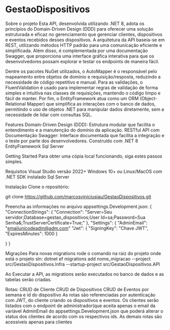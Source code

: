 # GestaoDispositivos

Sobre o projeto
Esta API, desenvolvida utilizando .NET 8, adota os princípios do Domain-Driven Design (DDD) para oferecer uma solução estruturada e eficaz no gerenciamento  que gerenciar clientes, dispositivos e eventos
recebidos desses dispositivos.
A arquitetura da API baseia-se em REST, utilizando métodos HTTP padrão para uma comunicação eficiente e simplificada. Além disso, é complementada por uma documentação Swagger, que proporciona uma interface gráfica interativa para que os desenvolvedores possam explorar e testar os endpoints de maneira fácil.

Dentre os pacotes NuGet utilizados, o AutoMapper é o responsável pelo mapeamento entre objetos de domínio e requisição/resposta, reduzindo a necessidade de código repetitivo e manual. Para as validações, o FluentValidation é usado para implementar regras de validação de forma simples e intuitiva nas classes de requisições, mantendo o código limpo e fácil de manter. Por fim, o EntityFramework atua como um ORM (Object-Relational Mapper) que simplifica as interações com o banco de dados, permitindo o uso de objetos .NET para manipular dados diretamente, sem a necessidade de lidar com consultas SQL.

Features
Domain-Driven Design (DDD): Estrutura modular que facilita o entendimento e a manutenção do domínio da aplicação.
RESTful API com Documentação Swagger: Interface documentada que facilita a integração e o teste por parte dos desenvolvedores.
Construído com
.NET 8
EntityFramework
Sql Server

Getting Started
Para obter uma cópia local funcionando, siga estes passos simples.

Requisitos
Visual Studio versão 2022+
Windows 10+ ou Linux/MacOS com .NET SDK instalado
Sql Server

Instalação
Clone o repositório:

git clone https://github.com/marcosviniciusjau/GestaoDispositivos.git

Preencha as informações no arquivo appsettings.Development.json: {
  "ConnectionStrings": {
    "Connection": "Server=Seu servidor;Database=gestao_dispositivos;User Id=sa;Password=Sua Senha&;TrustServerCertificate=True;"
  },
  "Settings": {
  "AdminEmail": "emailunicodeadm@adm.com"
    "Jwt": {
      "SigningKey": "Chave JWT",
      "ExpiresMinutes": 1000
    }
    
  }
}

Migrações
Para novas migrations rode o comando na raiz do projeto onde está o projeto sln: dotnet ef migrations add nome_migracao --project src/GestaoDispositivos.Infra --startup-project src/GestaoDispositivos.API

Ao Executar a API, as migrations serão executados no banco de dados e as tabelas serão criadas.

Rotas:
CRUD de Cliente
CRUD de Dispositivos
CRUD de Eventos por semana e id do dispositivo
As rotas são referenciadas por autenticação com JWT, do cliente criando os dispositivos e eventos.
Os clientes serão listados com o endpoint de administrador(que aceita apenas o email da variável  AdminEmail do appsettings.Development.json que poderá alterar o status dos clientes de acordo com os respectivos ids. As demais rotas são acessíveis apenas para clientes

